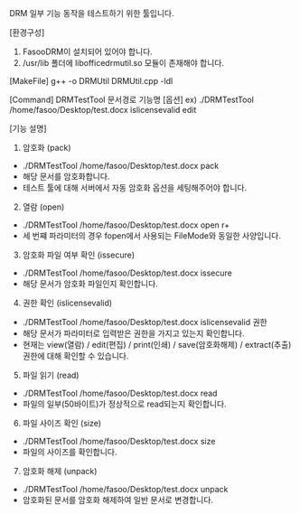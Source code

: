 DRM 일부 기능 동작을 테스트하기 위한 툴입니다.

[환경구성]
1. FasooDRM이 설치되어 있어야 합니다.
2. /usr/lib 폴더에 libofficedrmutil.so 모듈이 존재해야 합니다.

[MakeFile]
g++ -o DRMUtil DRMUtil.cpp -ldl

[Command]
DRMTestTool 문서경로 기능명 [옵션]
ex) ./DRMTestTool /home/fasoo/Desktop/test.docx islicensevalid edit

[기능 설명]
1. 암호화 (pack)
 - ./DRMTestTool /home/fasoo/Desktop/test.docx pack
 - 해당 문서를 암호화합니다.
 - 테스트 툴에 대해 서버에서 자동 암호화 옵션을 세팅해주어야 합니다.
 
2. 열람 (open)
 - ./DRMTestTool /home/fasoo/Desktop/test.docx open r+
 - 세 번쨰 파라미터의 경우 fopen에서 사용되는 FileMode와 동일한 사양입니다.
 
3. 암호화 파일 여부 확인 (issecure)
 - ./DRMTestTool /home/fasoo/Desktop/test.docx issecure
 - 해당 문서가 암호화 파일인지 확인합니다.
 
4. 권한 확인 (islicensevalid)
 - ./DRMTestTool /home/fasoo/Desktop/test.docx islicensevalid 권한
 - 해당 문서가 파라미터로 입력받은 권한을 가지고 있는지 확인합니다.
 - 현재는 view(열람) / edit(편집) / print(인쇄) / save(암호화해제) / extract(추출) 권한에 대해 확인할 수 있습니다.

5. 파일 읽기 (read)
 - ./DRMTestTool /home/fasoo/Desktop/test.docx read
 - 파일의 일부(50바이트)가 정상적으로 read되는지 확인합니다.
 
6. 파일 사이즈 확인 (size)
 - ./DRMTestTool /home/fasoo/Desktop/test.docx size
 - 파일의 사이즈를 확인합니다.
 
7. 암호화 해제 (unpack)
 - ./DRMTestTool /home/fasoo/Desktop/test.docx unpack
 - 암호화된 문서를 암호화 해제하여 일반 문서로 변경합니다.
